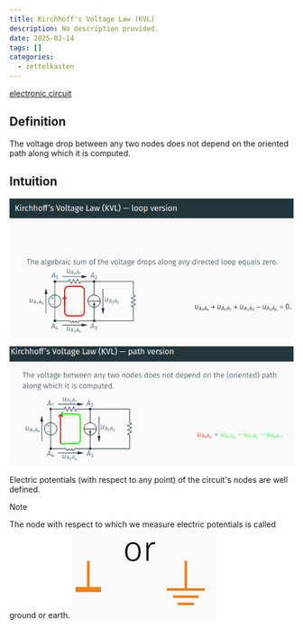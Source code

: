 ```yaml
---
title: Kirchhoff's Voltage Law (KVL)
description: No description provided.
date: 2025-02-14
tags: []
categories:
  - zettelkasten
---
```


[electronic circuit](electronic%20circuit)

## Definition

The voltage drop between any two nodes does not depend on the oriented path along which it is computed.

## Intuition

![Pasted image 20221027203930](attachments/Pasted%20image%2020221027203930.png)

![Pasted image 20221027204009](attachments/Pasted%20image%2020221027204009.png)

Electric potentials (with respect to any point) of the circuit's nodes are well defined.

> [!Note] 
> The node with respect to which we measure electric potentials is called ground or earth.
![Pasted image 20221026210728](attachments/Pasted%20image%2020221026210728.png)
